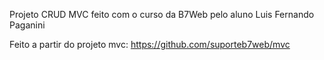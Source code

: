 Projeto CRUD MVC feito com o curso da B7Web pelo aluno Luis Fernando Paganini

Feito a partir do projeto mvc: https://github.com/suporteb7web/mvc


